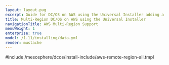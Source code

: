 ```yaml
---
layout: layout.pug
excerpt: Guide for DC/OS on AWS using the Universal Installer adding a remote region.
title: Multi-Region DC/OS on AWS using the Universal Installer
navigationTitle: AWS Multi-Region Support
menuWeight: 1
enterprise: true
model: /1.11/installing/data.yml
render: mustache
---
```


#include /mesosphere/dcos/install-include/aws-remote-region-all.tmpl
